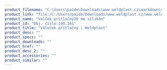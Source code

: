 ```yaml
---
product_filename: "C:\Users\paide\Downloads\www.weldplast.cz\markdown\valecek-pritlacny417.md"
product_link: "file:/C:/Users/paide/Downloads/www.weldplast.cz/www.weldplast.cz/sk/valecek-pritlacny417"
product_name: "Valček prítlačný28 mm silikón"
product_id: "Obj. číslo:140.161"
product_title: "Váleček přítlačný | Weldplast"
product_desc: ""
product_specs: ""
product_downloads: ""
product_href: ""
product_desc_2: ""
product_accessories: ""
product_similar: ""
---
```

